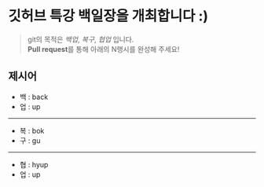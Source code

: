 # 깃허브 특강 백일장을 개최합니다 :)
> git의 목적은 *백업*, *복구*, *협업* 입니다.  
> **Pull request**를 통해 아래의 N행시를 완성해 주세요!
## 제시어
- 백 : back
- 업 : up
---
- 복 : bok
- 구 : gu
---
- 협 : hyup
- 업 : up
